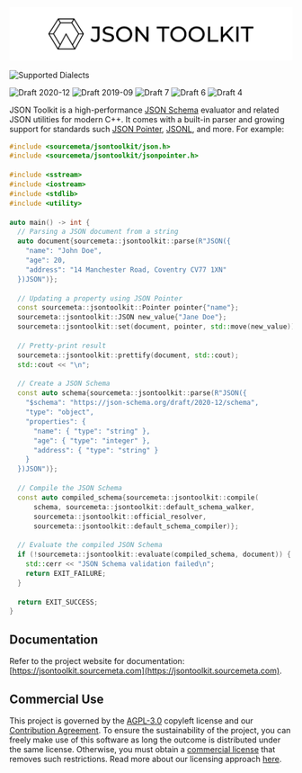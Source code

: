 ![JSON Toolkit](./assets/banner.png)

![Supported Dialects](https://img.shields.io/endpoint?url=https%3A%2F%2Fbowtie.report%2Fbadges%2Fc%2B%2B-jsontoolkit%2Fsupported_versions.json)

![Draft 2020-12](https://img.shields.io/endpoint?url=https%3A%2F%2Fbowtie.report%2Fbadges%2Fc%2B%2B-jsontoolkit%2Fcompliance%2Fdraft2020-12.json)
![Draft 2019-09](https://img.shields.io/endpoint?url=https%3A%2F%2Fbowtie.report%2Fbadges%2Fc%2B%2B-jsontoolkit%2Fcompliance%2Fdraft2019-09.json)
![Draft 7](https://img.shields.io/endpoint?url=https%3A%2F%2Fbowtie.report%2Fbadges%2Fc%2B%2B-jsontoolkit%2Fcompliance%2Fdraft7.json)
![Draft 6](https://img.shields.io/endpoint?url=https%3A%2F%2Fbowtie.report%2Fbadges%2Fc%2B%2B-jsontoolkit%2Fcompliance%2Fdraft6.json)
![Draft 4](https://img.shields.io/endpoint?url=https%3A%2F%2Fbowtie.report%2Fbadges%2Fc%2B%2B-jsontoolkit%2Fcompliance%2Fdraft4.json)

JSON Toolkit is a high-performance [JSON Schema](http://json-schema.org)
evaluator and related JSON utilities for modern C++. It comes with a built-in
parser and growing support for standards such [JSON
Pointer](https://www.rfc-editor.org/rfc/rfc6901),
[JSONL](https://jsonlines.org), and more. For example:

```cpp
#include <sourcemeta/jsontoolkit/json.h>
#include <sourcemeta/jsontoolkit/jsonpointer.h>

#include <sstream>
#include <iostream>
#include <stdlib>
#include <utility>

auto main() -> int {
  // Parsing a JSON document from a string
  auto document{sourcemeta::jsontoolkit::parse(R"JSON({
    "name": "John Doe",
    "age": 20,
    "address": "14 Manchester Road, Coventry CV77 1XN"
  })JSON")};

  // Updating a property using JSON Pointer
  const sourcemeta::jsontoolkit::Pointer pointer{"name"};
  sourcemeta::jsontoolkit::JSON new_value{"Jane Doe"};
  sourcemeta::jsontoolkit::set(document, pointer, std::move(new_value));

  // Pretty-print result
  sourcemeta::jsontoolkit::prettify(document, std::cout);
  std::cout << "\n";

  // Create a JSON Schema
  const auto schema{sourcemeta::jsontoolkit::parse(R"JSON({
    "$schema": "https://json-schema.org/draft/2020-12/schema",
    "type": "object",
    "properties": {
      "name": { "type": "string" },
      "age": { "type": "integer" },
      "address": { "type": "string" }
    }
  })JSON")};

  // Compile the JSON Schema
  const auto compiled_schema{sourcemeta::jsontoolkit::compile(
      schema, sourcemeta::jsontoolkit::default_schema_walker,
      sourcemeta::jsontoolkit::official_resolver,
      sourcemeta::jsontoolkit::default_schema_compiler)};

  // Evaluate the compiled JSON Schema
  if (!sourcemeta::jsontoolkit::evaluate(compiled_schema, document)) {
    std::cerr << "JSON Schema validation failed\n";
    return EXIT_FAILURE;
  }

  return EXIT_SUCCESS;
}
```

Documentation
-------------

Refer to the project website for documentation:
[https://jsontoolkit.sourcemeta.com](https://jsontoolkit.sourcemeta.com).

Commercial Use
--------------

This project is governed by the [AGPL-3.0](./LICENSE) copyleft license and our
[Contribution
Agreement](https://github.com/sourcemeta/.github/blob/main/CONTRIBUTING.md). To
ensure the sustainability of the project, you can freely make use of this
software as long the outcome is distributed under the same license. Otherwise,
you must obtain a [commercial license](./LICENSE-COMMERCIAL) that removes such
restrictions. Read more about our licensing approach
[here](https://www.sourcemeta.com/licensing/).

